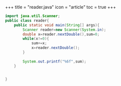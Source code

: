 +++
title = "reader.java"
icon = "article"
toc = true
+++
``` java
import java.util.Scanner;
public class reader{
	public static void main(String[] args){
		Scanner reader=new Scanner(System.in);
		double x=reader.nextDouble(),sum=0;
		while(x!=0){
			sum+=x;		
			x=reader.nextDouble();
		}
		
		System.out.printf("%6f",sum);
	}


}
```